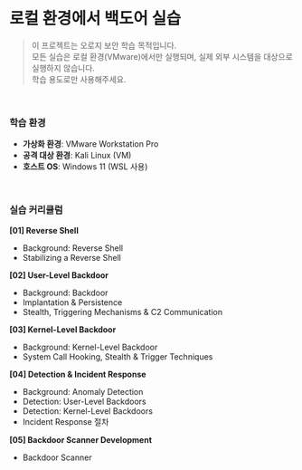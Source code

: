 ﻿# 로컬 환경에서 백도어 실습

> 이 프로젝트는 오로지 보안 학습 목적입니다.  
> 모든 실습은 로컬 환경(VMware)에서만 실행되며, 실제 외부 시스템을 대상으로 실행하지 않습니다.  
> 학습 용도로만 사용해주세요.
<br>

### 학습 환경  
* **가상화 환경**: VMware Workstation Pro
* **공격 대상 환경**: Kali Linux (VM)
* **호스트 OS**: Windows 11 (WSL 사용)
<br>



### 실습 커리큘럼

**[01] Reverse Shell**  
   * Background: Reverse Shell
   * Stabilizing a Reverse Shell

**[02] User-Level Backdoor**  
   * Background: Backdoor  
   * Implantation & Persistence
   * Stealth, Triggering Mechanisms & C2 Communication

**[03] Kernel-Level Backdoor**  
   * Background: Kernel-Level Backdoor
   * System Call Hooking, Stealth & Trigger Techniques

**[04] Detection & Incident Response**  
   * Background: Anomaly Detection
   * Detection: User-Level Backdoors
   * Detection: Kernel-Level Backdoors
   * Incident Response 절차

**[05] Backdoor Scanner Development**
   * Backdoor Scanner

